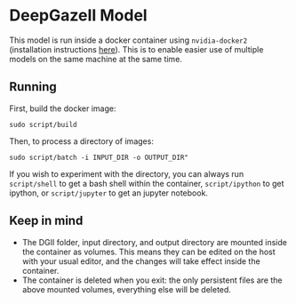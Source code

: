 # DeepGazeII Model

This model is run inside a docker container using `nvidia-docker2` (installation instructions [here](https://github.com/NVIDIA/nvidia-docker)). This is to enable easier use of multiple models on the same machine at the same time.

## Running

First, build the docker image:

```
sudo script/build
```

Then, to process a directory of images:

```
sudo script/batch -i INPUT_DIR -o OUTPUT_DIR"
```

If you wish to experiment with the directory, you can always run `script/shell` to get a bash shell within the container, `script/ipython` to get ipython, or `script/jupyter` to get an jupyter notebook.

## Keep in mind

- The DGII folder, input directory, and output directory are mounted inside the container as volumes. This means they can be edited on the host with your usual editor, and the changes will take effect inside the container.
- The container is deleted when you exit: the only persistent files are the above mounted volumes, everything else will be deleted.
